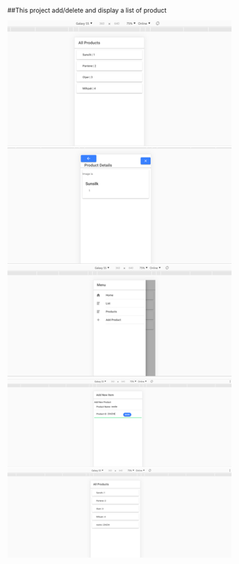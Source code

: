 ##This project add/delete and display a list of product

<img src="images/all-products.PNG" width="754px">
<img src="images/single-product.PNG" width="754px">
<img src="images/add-product-page.PNG" width="754px">
<img src="images/add-new-product.PNG" width="754px">
<img src="images/updated-products.PNG" width="754px">